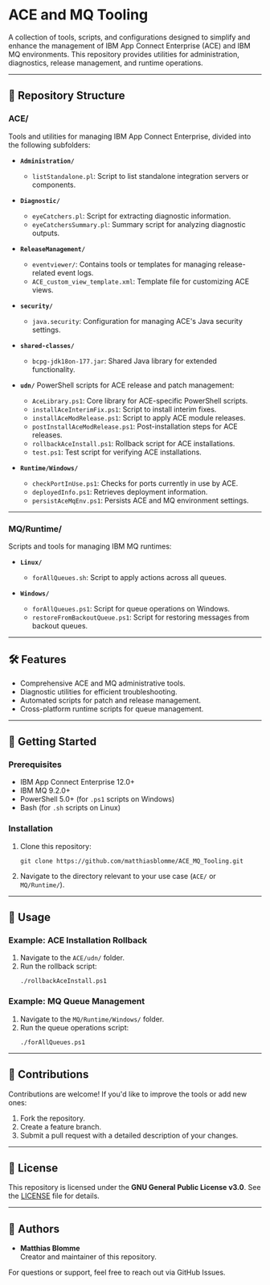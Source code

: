 # ACE and MQ Tooling

A collection of tools, scripts, and configurations designed to simplify and enhance the management of IBM App Connect Enterprise (ACE) and IBM MQ environments. This repository provides utilities for administration, diagnostics, release management, and runtime operations.

---

## 📂 Repository Structure

### ACE/
Tools and utilities for managing IBM App Connect Enterprise, divided into the following subfolders:

- **`Administration/`**
    - `listStandalone.pl`: Script to list standalone integration servers or components.

- **`Diagnostic/`**
    - `eyeCatchers.pl`: Script for extracting diagnostic information.
    - `eyeCatchersSummary.pl`: Summary script for analyzing diagnostic outputs.

- **`ReleaseManagement/`**
    - `eventviewer/`: Contains tools or templates for managing release-related event logs.
    - `ACE_custom_view_template.xml`: Template file for customizing ACE views.

- **`security/`**
    - `java.security`: Configuration for managing ACE's Java security settings.

- **`shared-classes/`**
    - `bcpg-jdk18on-177.jar`: Shared Java library for extended functionality.

- **`udn/`**
  PowerShell scripts for ACE release and patch management:
    - `AceLibrary.ps1`: Core library for ACE-specific PowerShell scripts.
    - `installAceInterimFix.ps1`: Script to install interim fixes.
    - `installAceModRelease.ps1`: Script to apply ACE module releases.
    - `postInstallAceModRelease.ps1`: Post-installation steps for ACE releases.
    - `rollbackAceInstall.ps1`: Rollback script for ACE installations.
    - `test.ps1`: Test script for verifying ACE installations.

- **`Runtime/Windows/`**
    - `checkPortInUse.ps1`: Checks for ports currently in use by ACE.
    - `deployedInfo.ps1`: Retrieves deployment information.
    - `persistAceMqEnv.ps1`: Persists ACE and MQ environment settings.

---

### MQ/Runtime/
Scripts and tools for managing IBM MQ runtimes:

- **`Linux/`**
    - `forAllQueues.sh`: Script to apply actions across all queues.

- **`Windows/`**
    - `forAllQueues.ps1`: Script for queue operations on Windows.
    - `restoreFromBackoutQueue.ps1`: Script for restoring messages from backout queues.

---

## 🛠 Features

- Comprehensive ACE and MQ administrative tools.
- Diagnostic utilities for efficient troubleshooting.
- Automated scripts for patch and release management.
- Cross-platform runtime scripts for queue management.

---

## 🚀 Getting Started

### Prerequisites
- IBM App Connect Enterprise 12.0+
- IBM MQ 9.2.0+
- PowerShell 5.0+ (for `.ps1` scripts on Windows)
- Bash (for `.sh` scripts on Linux)

### Installation
1. Clone this repository:
   ```
   git clone https://github.com/matthiasblomme/ACE_MQ_Tooling.git
   ```
2. Navigate to the directory relevant to your use case (`ACE/` or `MQ/Runtime/`).

---

## 📘 Usage

### Example: ACE Installation Rollback
1. Navigate to the `ACE/udn/` folder.
2. Run the rollback script:
   ```
   ./rollbackAceInstall.ps1
   ```

### Example: MQ Queue Management
1. Navigate to the `MQ/Runtime/Windows/` folder.
2. Run the queue operations script:
   ```
   ./forAllQueues.ps1
   ```

---

## 🤝 Contributions

Contributions are welcome! If you'd like to improve the tools or add new ones:
1. Fork the repository.
2. Create a feature branch.
3. Submit a pull request with a detailed description of your changes.

---

## 📜 License

This repository is licensed under the **GNU General Public License v3.0**. See the [LICENSE](./LICENSE) file for details.

---

## 📝 Authors

- **Matthias Blomme**  
  Creator and maintainer of this repository.

For questions or support, feel free to reach out via GitHub Issues.

